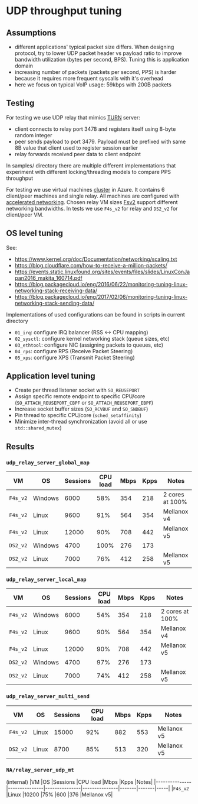 # UDP throughput tuning


## Assumptions
* different applications' typical packet size differs. When designing
  protocol, try to lower UDP packet header vs payload ratio to improve
  bandwidth utilization (bytes per second, BPS). Tuning this is application
  domain
* increasing number of packets (packets per second, PPS) is harder because it
  requires more frequent syscalls with it's overhead
* here we focus on typical VoIP usage: 59kbps with 200B packets


## Testing
For testing we use UDP relay that mimics [TURN](https://tools.ietf.org/html/rfc5766) server:
* client connects to relay port 3478 and registers itself using 8-byte random integer
* peer sends payload to port 3479. Payload must be prefixed with same 8B value
  that client used to register session earlier
* relay forwards received peer data to client endpoint

In samples/ directory there are multiple different implementations that
experiment with different locking/threading models to compare PPS throughput

For testing we use virtual machines [cluster](https://github.com/svens/bicep)
in Azure. It contains 6 client/peer machines and single relay. All machines
are configured with [accelerated networking](https://azure.microsoft.com/en-us/blog/maximize-your-vm-s-performance-with-accelerated-networking-now-generally-available-for-both-windows-and-linux/).
Chosen relay VM sizes
[Fsv2](https://docs.microsoft.com/en-us/azure/virtual-machines/fsv2-series)
support different networking bandwidths. In tests we use `F4s_v2` for relay
and `DS2_v2` for client/peer VM.


## OS level tuning
See:
* https://www.kernel.org/doc/Documentation/networking/scaling.txt
* https://blog.cloudflare.com/how-to-receive-a-million-packets/
* https://events.static.linuxfound.org/sites/events/files/slides/LinuxConJapan2016_makita_160714.pdf
* https://blog.packagecloud.io/eng/2016/06/22/monitoring-tuning-linux-networking-stack-receiving-data/
* https://blog.packagecloud.io/eng/2017/02/06/monitoring-tuning-linux-networking-stack-sending-data/

Implementations of used configurations can be found in scripts in current directory
* `01_irq`: configure IRQ balancer (RSS <-> CPU mapping)
* `02_sysctl`: configure kernel networking stack (queue sizes, etc)
* `03_ethtool`: configure NIC (assigning packets to queues, etc)
* `04_rps`: configure RPS (Receive Packet Steering)
* `05_xps`: configure XPS (Transmit Packet Steering)


## Application level tuning
* Create per thread listener socket with `SO_REUSEPORT`
* Assign specific remote endpoint to specific CPU/core (`SO_ATTACH_REUSEPORT_CBPF` or `SO_ATTACH_REUSEPORT_EBPF`)
* Increase socket buffer sizes (`SO_RCVBUF` and `SO_SNDBUF`)
* Pin thread to specific CPU/core (`sched_setaffinity`)
* Minimize inter-thread synchronization (avoid all or use `std::shared_mutex`)


## Results

### `udp_relay_server_global_map`
|VM		|OS		|Sessions	|CPU load	|Mbps	|Kpps	|Notes|
|---------------|---------------|---------------|---------------|-------|-------|-----|
|`F4s_v2`	|Windows	|6000		|58%		|354	|218	|2 cores at 100%|
|`F4s_v2`	|Linux		|9600		|91%		|564	|354	|Mellanox v4|
|`F4s_v2`	|Linux		|12000		|90%		|708	|442	|Mellanox v5|
|`DS2_v2`	|Windows	|4700		|100%		|276	|173	||
|`DS2_v2`	|Linux		|7000		|76%		|412	|258	|Mellanox v5|


### `udp_relay_server_local_map`
|VM		|OS		|Sessions	|CPU load	|Mbps	|Kpps	|Notes|
|---------------|---------------|---------------|---------------|-------|-------|-----|
|`F4s_v2`	|Windows	|6000		|54%		|354	|218	|2 cores at 100%|
|`F4s_v2`	|Linux		|9600		|90%		|564	|354	|Mellanox v4|
|`F4s_v2`	|Linux		|12000		|90%		|708	|442	|Mellanox v5|
|`DS2_v2`	|Windows	|4700		|97%		|276	|173	||
|`DS2_v2`	|Linux		|7000		|74%		|412	|258	|Mellanox v5|


### `udp_relay_server_multi_send`
|VM		|OS		|Sessions	|CPU load	|Mbps	|Kpps	|Notes|
|---------------|---------------|---------------|---------------|-------|-------|-----|
|`F4s_v2`	|Linux		|15000		|92%		|882	|553	|Mellanox v5|
|`DS2_v2`	|Linux		|8700		|85%		|513	|320	|Mellanox v5|


### `NA/relay_server_udp_mt`
(internal)
|VM		|OS		|Sessions	|CPU load	|Mbps	|Kpps	|Notes|
|---------------|---------------|---------------|---------------|-------|-------|-----|
|`F4s_v2`	|Linux		|10200		|75%		|600	|376	|Mellanox v5|
